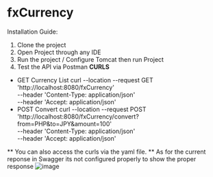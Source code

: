 # fxCurrency

Installation Guide:
1) Clone the project
2) Open Project through any IDE
3) Run the project / Configure Tomcat then run Project
4) Test the API via Postman
  **CURLS**
  - GET Currency List
  curl --location --request GET 'http://localhost:8080/fxCurrency' \
       --header 'Content-Type: application/json' \
       --header 'Accept: application/json'
  - POST Convert
  curl --location --request POST 'http://localhost:8080/fxCurrency/convert?from=PHP&to=JPY&amount=100' \
       --header 'Content-Type: application/json' \
       --header 'Accept: application/json'
       
** You can also access the curls via the yaml file.
** As for the current reponse in Swagger its not configured properly to show the proper response
![image](https://user-images.githubusercontent.com/22758392/164996314-33f27add-3baa-4db8-bb78-4e0d26921de7.png)
